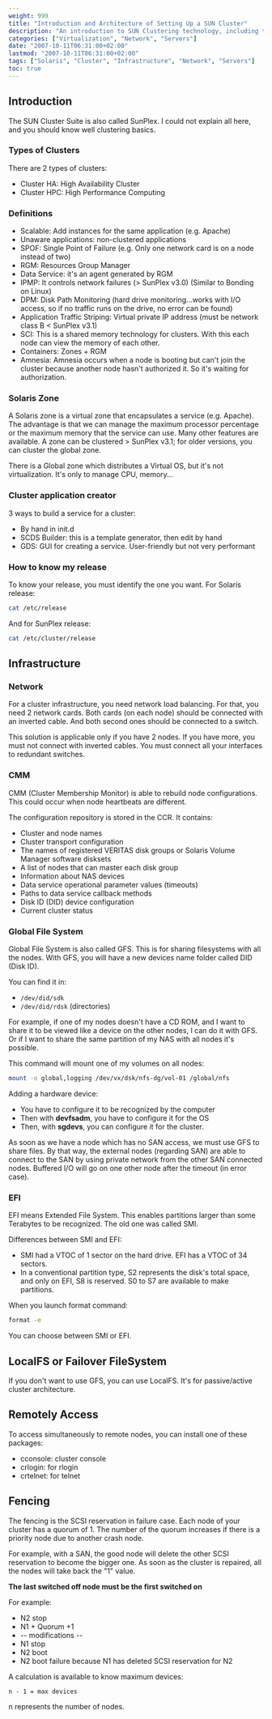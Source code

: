 ```yaml
---
weight: 999
title: "Introduction and Architecture of Setting Up a SUN Cluster"
description: "An introduction to SUN Clustering technology, including types of clusters, definitions, infrastructure components, and configuration details."
categories: ["Virtualization", "Network", "Servers"]
date: "2007-10-11T06:31:00+02:00"
lastmod: "2007-10-11T06:31:00+02:00"
tags: ["Solaris", "Cluster", "Infrastructure", "Network", "Servers"]
toc: true
---
```


## Introduction

The SUN Cluster Suite is also called SunPlex. I could not explain all here, and you should know well clustering basics.

### Types of Clusters

There are 2 types of clusters:

- Cluster HA: High Availability Cluster
- Cluster HPC: High Performance Computing

### Definitions

- Scalable: Add instances for the same application (e.g. Apache)
- Unaware applications: non-clustered applications
- SPOF: Single Point of Failure (e.g. Only one network card is on a node instead of two)
- RGM: Resources Group Manager
- Data Service: it's an agent generated by RGM
- IPMP: It controls network failures (> SunPlex v3.0) (Similar to Bonding on Linux)
- DPM: Disk Path Monitoring (hard drive monitoring...works with I/O access, so if no traffic runs on the drive, no error can be found)
- Application Traffic Striping: Virtual private IP address (must be network class B < SunPlex v3.1)
- SCI: This is a shared memory technology for clusters. With this each node can view the memory of each other.
- Containers: Zones + RGM
- Amnesia: Amnesia occurs when a node is booting but can't join the cluster because another node hasn't authorized it. So it's waiting for authorization.

### Solaris Zone

A Solaris zone is a virtual zone that encapsulates a service (e.g. Apache). The advantage is that we can manage the maximum processor percentage or the maximum memory that the service can use. Many other features are available. A zone can be clustered > SunPlex v3.1; for older versions, you can cluster the global zone.

There is a Global zone which distributes a Virtual OS, but it's not virtualization. It's only to manage CPU, memory...

### Cluster application creator

3 ways to build a service for a cluster:

- By hand in init.d
- SCDS Builder: this is a template generator, then edit by hand
- GDS: GUI for creating a service. User-friendly but not very performant

### How to know my release

To know your release, you must identify the one you want. For Solaris release:

```bash
cat /etc/release
```

And for SunPlex release:

```bash
cat /etc/cluster/release
```

## Infrastructure

### Network

For a cluster infrastructure, you need network load balancing. For that, you need 2 network cards. Both cards (on each node) should be connected with an inverted cable. And both second ones should be connected to a switch.

This solution is applicable only if you have 2 nodes. If you have more, you must not connect with inverted cables. You must connect all your interfaces to redundant switches.

### CMM

CMM (Cluster Membership Monitor) is able to rebuild node configurations. This could occur when node heartbeats are different.

The configuration repository is stored in the CCR. It contains:

- Cluster and node names
- Cluster transport configuration
- The names of registered VERITAS disk groups or Solaris Volume Manager software disksets
- A list of nodes that can master each disk group
- Information about NAS devices
- Data service operational parameter values (timeouts)
- Paths to data service callback methods
- Disk ID (DID) device configuration
- Current cluster status

### Global File System

Global File System is also called GFS. This is for sharing filesystems with all the nodes. With GFS, you will have a new devices name folder called DID (Disk ID).

You can find it in:

- `/dev/did/sdk`
- `/dev/did/rdsk` (directories)

For example, if one of my nodes doesn't have a CD ROM, and I want to share it to be viewed like a device on the other nodes, I can do it with GFS. Or if I want to share the same partition of my NAS with all nodes it's possible.

This command will mount one of my volumes on all nodes:

```bash
mount -o global,logging /dev/vx/dsk/nfs-dg/vol-01 /global/nfs
```

Adding a hardware device:

- You have to configure it to be recognized by the computer
- Then with **devfsadm**, you have to configure it for the OS
- Then, with **sgdevs**, you can configure it for the cluster.

As soon as we have a node which has no SAN access, we must use GFS to share files. By that way, the external nodes (regarding SAN) are able to connect to the SAN by using private network from the other SAN connected nodes. Buffered I/O will go on one other node after the timeout (in error case).

### EFI

EFI means Extended File System. This enables partitions larger than some Terabytes to be recognized. The old one was called SMI.

Differences between SMI and EFI:

- SMI had a VTOC of 1 sector on the hard drive. EFI has a VTOC of 34 sectors.
- In a conventional partition type, S2 represents the disk's total space, and only on EFI, S8 is reserved. S0 to S7 are available to make partitions.

When you launch format command:

```bash
format -e
```

You can choose between SMI or EFI.

## LocalFS or Failover FileSystem

If you don't want to use GFS, you can use LocalFS. It's for passive/active cluster architecture.

## Remotely Access

To access simultaneously to remote nodes, you can install one of these packages:

- cconsole: cluster console
- crlogin: for rlogin
- crtelnet: for telnet

## Fencing

The fencing is the SCSI reservation in failure case. Each node of your cluster has a quorum of 1. The number of the quorum increases if there is a priority node due to another crash node.

For example, with a SAN, the good node will delete the other SCSI reservation to become the bigger one. As soon as the cluster is repaired, all the nodes will take back the "1" value.

**The last switched off node must be the first switched on**

For example:

- N2 stop
- N1 + Quorum +1
- -- modifications --
- N1 stop
- N2 boot
- N2 boot failure because N1 has deleted SCSI reservation for N2

A calculation is available to know maximum devices:

```
n - 1 = max devices
```

n represents the number of nodes.
